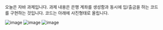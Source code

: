 오늘은 자바 과제입니다.
과제 내용은 은행 계좌를 생성함과 동시에 입/출금을 하는 코드를 구현하는 것입니다.
코드는 아래에 사진형태로 올립니다.

![image](https://user-images.githubusercontent.com/65721409/85943031-59a5d900-b968-11ea-9764-edc1c222f62a.png)
![image](https://user-images.githubusercontent.com/65721409/85943037-63c7d780-b968-11ea-90d5-5534f5c84ee0.png)
![image](https://user-images.githubusercontent.com/65721409/85943057-7cd08880-b968-11ea-9782-83a01ecad98c.png)
